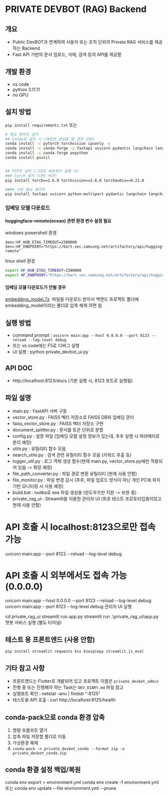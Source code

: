 # PRIVATE DEVBOT (RAG) Backend

## 개요
- Public DevBOT과 연계하여 사용자 또는 조직 단위의 Private RAG 서비스를 제공하는 Backend
- Fast API 기반의 문서 업로드, 삭제, 검색 등의 API를 제공함

## 개발 환경
- vs code
- python 3.11.11
- no GPU

## 설치 방법
`pip install requirements.txt`
또는
```bash
# 필요 패키지 설치
## Conda로 설치 시 (배포본 생성을 할 경우 권장)
conda install -c pytorch torchvision cpuonly -y
conda install -c conda-forge -y fastapi uvicorn pydantic langchain langchain-community langchain-huggingface PyPDF2 docx2txt pandas openpyxl python-pptx faiss-cpu sentence-transformers transformers==4.47.1 watchdog requests chardet easyocr==1.7.0 beautifulsoup4 tabulate textract==1.6.3
conda install -c conda-forge wxpython
conda install psutil


## PIP로 설치 (그대로 배포해서 실행 시)
### torch 설치 (CPU 버전)
pip install torch==2.6.0 torchvision==2.6.0 torchaudio==0.21.0

#### 기본 필요 패키지
pip install fastapi uvicorn python-multipart pydantic langchain langchain-community langchain-huggingface PyPDF2 docx2txt pandas openpyxl python-pptx faiss-cpu sentence-transformers transformers==4.47.1 watchdog requests chardet kiwipiepy ninja easyocr==1.7.0 opencv-python beautifulsoup4 tabulate textract==1.6.3
```

### 임베딩 모델 다운로드
#### huggingface-remote(ocean) 관련 환경 변수 설정 필요 
windows powershell 환경 
```posh
$env:HF_HUB_ETAG_TIMEOUT=1500000
$env:HF_ENDPOINT="https://bart.sec.samsung.net/artifactory/api/huggingfaceml/huggingface-remote"
```
linux shell 환경
```bash
export HF_HUB_ETAG_TIMEOUT=1500000
export HF_ENDPOINT="https://bart.sec.samsung.net/artifactory/api/huggingfaceml/huggingface-remote"
```
#### 임베딩 모델 다운로드가 안될 경우
[embedding_model.7z](https://github.sec.samsung.net/VD-AIB/private-devbot/releases/download/0.1/embedding_model.7z)  파일을 다운로드 받아서
백엔드 프로젝트 폴더에 embedding_model이라는 폴더로 압축 해제 하면 됨

## 실행 방법
- command prompt : `uvicorn main:app --host 0.0.0.0 --port 8123 --reload --log-level debug`
- 또는 vs code에는 F5로 디버그 실행
- UI 실행 : python private_devbot_ui.py

## API DOC
- http://localhost:8123/docs  (기본 실행 시, 8123 포트로 실행됨)

## 파일 설명
- main.py : FastAPI 서버 구동
- vector_store.py : FAISS 벡터 저장소로 FAISS DB와 임베딩 관리
- faiss_vector_store.py : FAISS 벡터 저장소 구현
- document_splitter.py : 문서를 토큰 단위로 분할
- config.py : 설정 파일 (임베딩 모델 설정 정보가 있는데, 추후 실행 시 파라메터로 분리 예정)
- utils.py : 유틸리티 함수 모음
- search_utils.py : 검색 관련 유틸리티 함수 모음 (키워드 추출 등)
- logger_util.py : 로그 객체 생성 함수(현재 main.py, vector_store.py에만 적용되어 있음 -> 확장 예정)
- file_path_converter.py : 파일 경로 변환 유틸리티 (현재 사용 안함)
- file_monitor.py : 파일 변경 감시 (추후, 파일 업로드 방식이 아닌 개인 PC에 위치 기반 모니터링 시 사용 예정)
- build.bat : nuitka로 exe 파일 생성용 (윈도우즈만 지원 -> 보완 중)
- private_rag_ui : Streamlit을 이용한 관리자 UI (최초 테스트 프로토타입용이었고 현재 사용 안함)

# API 호출 시 localhost:8123으로만 접속 가능

uvicorn main:app --port 8123 --reload --log-level debug

# API 호출 시 외부에서도 접속 가능 (0.0.0.0)

uvicorn main:app --host 0.0.0.0 --port 8123 --reload --log-level debug
uvicorn main:app --port 8123 --log-level debug
관리자 UI 실행

cd private_rag_ui
streamlit run app.py
streamlit run .\private_rag_ui\app.py
챗봇 서비스 실행 (별도 터미널)

## 테스트 용 프론트엔드 (사용 안함)
`pip install streamlit requests kss kiwipiepy streamlit_js_eval`

## 기타 참고 사항
- 프론트엔드는 Flutter로 개발되어 있고 프로젝트 이름은 `private_devbot_admin`
- 진행 중 또는 진행해야 하는 Task는 `DEV_DIARY.md` 파일 참고
- 실행포트 확인 : netstat -ano | findstr ":8125"
- 테스트용 API 호출 : curl http://localhost:8125/health

## conda-pack으로 conda 환경 압축
1. 명령 프롬프트 열기
2. 압축 파일 저장할 폴더로 이동
3. 가상환경 해제
4. `conda-pack -n private_devbot_conda --format zip -o private_devbot_conda.zip`

## conda 환결 설정 백업/복원
conda env export > environment.yml
conda env create -f environment.yml
또는 conda env update --file environment.yml --prune

